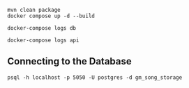 
```
mvn clean package
docker compose up -d --build
```

```
docker-compose logs db
```

```
docker-compose logs api
```

## Connecting to the Database

```
psql -h localhost -p 5050 -U postgres -d gm_song_storage
```

